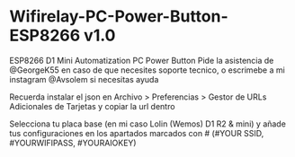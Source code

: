 # Wifirelay-PC-Power-Button-ESP8266 v1.0
ESP8266 D1 Mini Automatization PC Power Button
Pide la asistencia de @GeorgeK55 en caso de que necesites soporte tecnico, o escrimebe a mi instagram @Avsolem si necesitas ayuda

Recuerda instalar el json en Archivo > Preferencias > Gestor de URLs Adicionales de Tarjetas y copiar la url dentro

Selecciona tu placa base (en mi caso Lolin (Wemos) D1 R2 & mini) y añade tus configuraciones en los apartados marcados con # (#YOUR SSID, #YOURWIFIPASS, #YOURAIOKEY)


